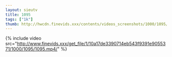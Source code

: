 ```yaml
--- 
layout: sieutv
title: 1095
tags: ["1k"]
thumb: http://hwcdn.finevids.xxx/contents/videos_screenshots/1000/1095/preview.mp4.jpg
---
```

{% include video src="http://www.finevids.xxx/get_file/1/10a17de3390714eb543f9391e9055371/1000/1095/1095.mp4/" %} 
